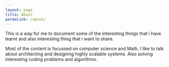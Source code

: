 ```yaml
---
layout: page
title: About
permalink: /about/
---
```

This is a way for me to document some of the interesting things that i have learnt and also interesting thing that i want to share. 

Most of the content is focussed on computer science and Math. I like to talk about architecting and designing highly scalable systems. Also solving interesting coding problems and algorithms.